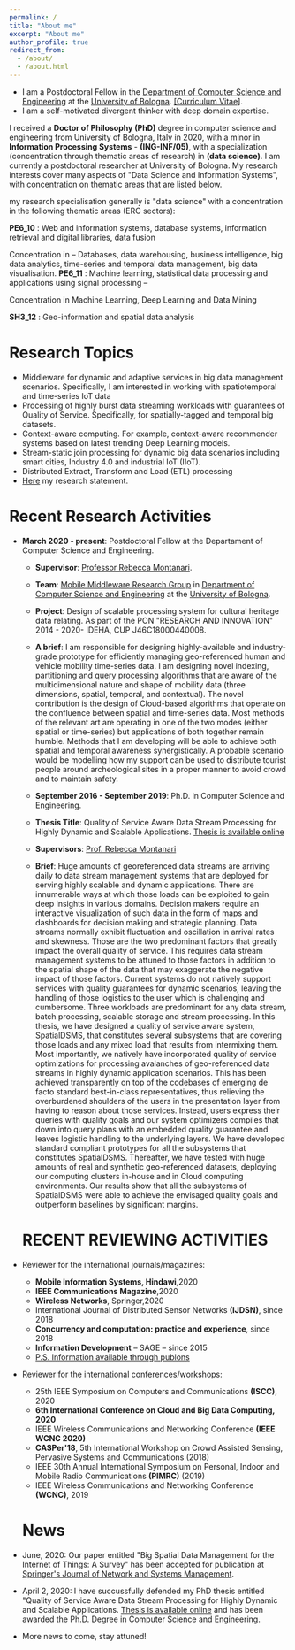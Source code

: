 ```yaml
---
permalink: /
title: "About me"
excerpt: "About me"
author_profile: true
redirect_from: 
  - /about/
  - /about.html
---
```


* I am a Postdoctoral Fellow in the [Department of Computer Science and Engineering](https://disi.unibo.it/it/) at the [University of Bologna](https://www.unibo.it/). [[Curriculum Vitae]](http://IsamAljawarneh.github.io/files/CV_ALJAWARNEH_2020.pdf).
* I am a self-motivated divergent thinker with deep domain expertise.

I received a **Doctor of Philosophy (PhD)** degree in computer science and engineering from University of Bologna, Italy in 2020, with a minor in **Information Processing Systems** - **(ING-INF/05)**, with a specialization (concentration through thematic areas of research) in **(data science)**. I am currently a postdoctoral researcher at University of Bologna. My research interests cover many aspects of "Data Science and Information Systems", with concentration on thematic areas that are listed below.

my research specialisation generally is "data science" with a concentration in the following thematic areas (ERC sectors):

**PE6_10** : Web and information systems, database systems, information retrieval and digital libraries, data fusion

Concentration in – Databases, data warehousing, business intelligence, big data analytics, time-series and temporal data management, big data visualisation. 
**PE6_11** : Machine learning, statistical data processing and applications using signal processing –

Concentration in Machine Learning, Deep Learning and Data Mining

**SH3_12** : Geo-information and spatial data analysis

# Research Topics
* Middleware for dynamic and adaptive services in big data management scenarios. Specifically, I am interested in working with spatiotemporal and time-series IoT data
* Processing of highly burst data streaming workloads with guarantees of Quality of Service. Specifically, for spatially-tagged and temporal big datasets.
* Context-aware computing. For example, context-aware recommender systems based on latest trending Deep Learning models.
* Stream-static join processing for dynamic big data scenarios including smart cities, Industry 4.0 and industrial IoT (IIoT).
* Distributed Extract, Transform and Load (ETL) processing
* [Here](http://IsamAljawarneh.github.io/files/ResearchStatement_ALJAWARNEH.pdf) my research statement.

# Recent Research Activities
* **March 2020 - present**: Postdoctoral Fellow at the Departament of Computer Science and Engineering.
  * **Supervisor**: [Professor Rebecca Montanari](https://www.unibo.it/sitoweb/rebecca.montanari/cv-en).
  * **Team**: [Mobile Middleware Research Group](https://middleware.unibo.it/) in [Department of Computer Science and Engineering](https://disi.unibo.it/it/) at the [University of Bologna](https://www.unibo.it/en).
   * **Project**: Design of scalable processing system for cultural heritage data relating. As part of the PON "RESEARCH AND INNOVATION" 2014 - 2020- IDEHA, CUP J46C18000440008.
  * **A brief**: I am responsible for designing highly-available and industry-grade prototype for efficiently managing geo-referenced human and vehicle mobility time-series data. I am designing novel indexing, partitioning and query processing algorithms that are aware of the multidimensional nature and shape of mobility data (three dimensions, spatial, temporal, and contextual). The novel contribution is the design of Cloud-based algorithms that operate on the confluence between spatial and time-series data. Most methods of the relevant art are operating in one of the two modes (either spatial or time-series) but applications of both together remain humble. Methods that I am developing will be able to achieve both spatial and temporal awareness synergistically. A probable scenario would be modelling how my support can be used to distribute tourist people around archeological sites in a proper manner to avoid crowd and to maintain safety.
  
  * **September 2016 - September 2019**: Ph.D. in Computer Science and Engineering.
  * **Thesis Title**: Quality of Service Aware Data Stream Processing for Highly Dynamic and Scalable Applications. [Thesis is available online](http://amsdottorato.unibo.it/9402/1/PhD-Thesis-ALJAWARNEH.pdf)
  * **Supervisors**: [Prof. Rebecca Montanari](https://www.unibo.it/sitoweb/rebecca.montanari/cv-en)
  * **Brief**: Huge amounts of georeferenced data streams are arriving daily to data stream management systems that are deployed for serving highly scalable and dynamic applications. There are innumerable ways at which those loads can be exploited to gain deep insights in various domains. Decision makers require an interactive visualization of such data in the form of maps and dashboards for decision making and strategic planning. Data streams normally exhibit fluctuation and oscillation in arrival rates and skewness. Those are the two predominant factors that greatly impact the overall quality of service. This requires data stream management systems to be attuned to those factors in addition to the spatial shape of the data that may exaggerate the negative impact of those factors. Current systems do not natively support services with quality guarantees for dynamic scenarios, leaving the handling of those logistics to the user which is challenging and cumbersome. Three workloads are predominant for any data stream, batch processing, scalable storage and stream processing. In this thesis, we have designed a quality of service aware system, SpatialDSMS, that constitutes several subsystems that are covering those loads and any mixed load that results from intermixing them. Most importantly, we natively have incorporated quality of service optimizations for processing avalanches of geo-referenced data streams in highly dynamic application scenarios. This has been achieved transparently on top of the codebases of emerging de facto standard best-in-class representatives, thus relieving the overburdened shoulders of the users in the presentation layer from having to reason about those services. Instead, users express their queries with quality goals and our system optimizers compiles that down into query plans with an embedded quality guarantee and leaves logistic handling to the underlying layers. We have developed standard compliant prototypes for all the subsystems that constitutes SpatialDSMS. Thereafter, we have tested with huge amounts of real and synthetic geo-referenced datasets, deploying our computing clusters in-house and in Cloud computing environments. Our results show that all the subsystems of SpatialDSMS were able to achieve the envisaged quality goals and outperform baselines by significant margins.
  
  # RECENT REVIEWING ACTIVITIES
* Reviewer for the international journals/magazines:
    * **Mobile Information Systems, Hindawi**,2020
    * **IEEE Communications Magazine**,2020
    * **Wireless Networks**, Springer,2020
    * International Journal of Distributed Sensor Networks **(IJDSN)**, since 2018
    * **Concurrency and computation: practice and experience**, since 2018
    * **Information Development** – SAGE – since 2015
     * [P.S. Information available through publons](https://publons.com/researcher/1547696/isam-mashhour-al-jawarneh/)
* Reviewer for the international conferences/workshops:
    * 25th IEEE Symposium on Computers and Communications **(ISCC)**, 2020
    * **6th International Conference on Cloud and Big Data Computing, 2020**
    * IEEE Wireless Communications and Networking Conference **(IEEE WCNC 2020)**
    * **CASPer'18**, 5th International Workshop on Crowd Assisted Sensing, Pervasive Systems and Communications (2018)
    * IEEE 30th Annual International Symposium on Personal, Indoor and Mobile Radio Communications **(PIMRC)** (2019)
    * IEEE Wireless Communications and Networking Conference **(WCNC)**, 2019
  
  # News
* June, 2020: Our paper entitled "Big Spatial Data Management for the Internet of Things: A Survey" has been accepted for publication at [Springer's Journal of Network and Systems Management](https://www.springer.com/journal/10922).
* April 2, 2020: I have succussfully defended my PhD thesis entitled "Quality of Service Aware Data Stream Processing for Highly Dynamic and Scalable Applications. [Thesis is available online](http://amsdottorato.unibo.it/9402/1/PhD-Thesis-ALJAWARNEH.pdf) and has been awarded the Ph.D. Degree in Computer Science and Engineering.
* More news to come, stay attuned!
